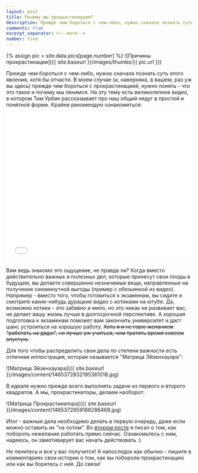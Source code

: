 ```yaml
---
layout: post
title: Почему мы прокрастинируем?
description: Прежде чем бороться с чем-либо, нужно сначала познать суть этого явления, хотя бы отчасти. На эту тему есть великолепное видео, в котором Тим Урбан рассказывает про наш общий недуг в простой и понятной форме.
comments: true
excerpt_separator: <!--more-->
number: five
---
```

{% assign pic = site.data.pics[page.number] %}
![Причины прокрастинации]({{ site.baseurl }}/images/thumbs/{{ pic.url }})

Прежде чем бороться с чем-либо, нужно сначала познать суть этого явления, хотя бы отчасти. В моем случае (и, наверняка, в вашем, раз уж вы здесь) прежде чем бороться с прокрастинацией, нужно понять - что это такое и почему мы ленимся.<!--more--> На эту тему есть великолепное видео, в котором Тим Урбан рассказывает про наш общий недуг в простой и понятной форме. Крайне рекомендую ознакомиться:

<iframe src="//vk.com/video_ext.php?oid=-55155418&id=456239308&hash=ab59b97739df742a&hd=1" width="100%" height="405"  frameborder="0" allowfullscreen></iframe>

Вам ведь знакомо это ощущение, не правда ли? Когда вместо действительно важных и полезных дел, которые принесут свои плоды в будущем, вы делаете совершенно незначимые вещи, направленные на получение сиюминутной выгоды (пример с обезьянкой из видео). Например - вместо того, чтобы готовиться к экзаменам, вы сидите и смотрите какие-нибудь дурацкие видео с котиками на ютубе. Да, возможно котики - это забавно и мило, но это никак не развивает вас, не делает вашу жизнь лучше в долгосрочной перспективе. А хорошая подготовка к экзаменам поможет вам закончить университет и даст шанс устроиться на хорошую работу. ~~Хоть я и не горю желанием "работать на дядю", но лучше уж учиться, чем тратить время совсем впустую.~~

Для того чтобы распределить свои дела по степени важности есть отличная иллюстрация, которая называется "Матрица Эйзенхауэра":

![Матрица Эйзенхауэра]({{ site.baseurl }}/images/content/1465372832195361018.jpg)

В идеале нужно прежде всего выполнять задачи из первого и второго квадратов. А мы, прокрастинаторы, делаем наоборот:

![Матрица Прокрастинатора]({{ site.baseurl }}/images/content/1465372859188288468.jpg)

Итог - важные дела необходимо делать в первую очередь, даже если можно оставить их "на потом". Во [втором посте](http://cash3.ru/perviy-sovet-dlya-borby-s-lenyu/) я писал о том, как побороть нежелание работать прямо сейчас. Ознакомьтесь с ним, надеюсь, он замотивирует вас начать действовать :)

Не ленитесь и все у вас получится! А напоследок как обычно - пишите в комментариях свои истории о том, как вы побороли прокрастинацию или как вы боретесь с ней. До связи!